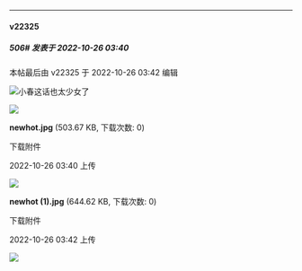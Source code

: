 

*****

####  v22325  
##### 506#       发表于 2022-10-26 03:40

 本帖最后由 v22325 于 2022-10-26 03:42 编辑 

<img src="https://static.saraba1st.com/image/smiley/face2017/067.png" referrerpolicy="no-referrer">小春这话也太少女了

<img src="https://img.saraba1st.com/forum/202210/26/034026tywsr8cpurpyyh99.jpg" referrerpolicy="no-referrer">

<strong>newhot.jpg</strong> (503.67 KB, 下载次数: 0)

下载附件

2022-10-26 03:40 上传

<img src="https://img.saraba1st.com/forum/202210/26/034227sat3rvppya42p22n.jpg" referrerpolicy="no-referrer">

<strong>newhot (1).jpg</strong> (644.62 KB, 下载次数: 0)

下载附件

2022-10-26 03:42 上传

<img src="https://static.saraba1st.com/image/smiley/face2017/067.png" referrerpolicy="no-referrer">

